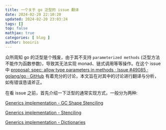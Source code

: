 ```yaml
---
title: 一个关于 go 泛型的 issue 翻译 
date: 2024-02-20 22:10:20 
updated: 2024-02-20 23:03:24
tags: [] 
top: false
mathjax: true
categories: [ blog ]
author: booiris
---
```


众所周知 go 的泛型是个残废，由于其不支持 `parameterized methods` (泛型方法不能作为函数参数)，导致其无法实现 monad、链式调用等等操作。在这个 issue 中 [proposal: spec: allow type parameters in methods · Issue #49085 · golang/go · GitHub](https://github.com/golang/go/issues/49085) 有着充分的讨论，本文旨在对其中的讨论进行翻译与分析，如有错误恳请斧正。

在看 issue 之前，首先介绍一下泛型的通常实现方式，一般分为两种:

[Generics implementation - GC Shape Stenciling](https://go.googlesource.com/proposal/+/refs/heads/master/design/generics-implementation-gcshape.md)

[Generics implementation - Stenciling](https://go.googlesource.com/proposal/+/refs/heads/master/design/generics-implementation-stenciling.md)

[Generics implementation - Dictionaries](https://go.googlesource.com/proposal/+/refs/heads/master/design/generics-implementation-dictionaries.md)